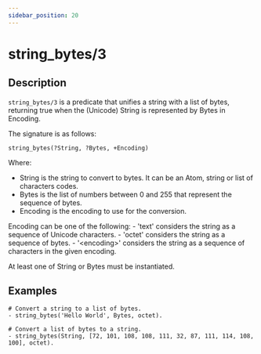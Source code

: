 ```yaml
---
sidebar_position: 20
---
```

[//]: # (This file is auto-generated. Please do not modify it yourself.)

# string_bytes/3

## Description

`string_bytes/3` is a predicate that unifies a string with a list of bytes, returning true when the \(Unicode\) String is represented by Bytes in Encoding.

The signature is as follows:

```text
string_bytes(?String, ?Bytes, +Encoding)
```

Where:

- String is the string to convert to bytes. It can be an Atom, string or list of characters codes.
- Bytes is the list of numbers between 0 and 255 that represent the sequence of bytes.
- Encoding is the encoding to use for the conversion.

Encoding can be one of the following: \- 'text' considers the string as a sequence of Unicode characters. \- 'octet' considers the string as a sequence of bytes. \- '\<encoding\>' considers the string as a sequence of characters in the given encoding.

At least one of String or Bytes must be instantiated.

## Examples

```text
# Convert a string to a list of bytes.
- string_bytes('Hello World', Bytes, octet).

# Convert a list of bytes to a string.
- string_bytes(String, [72, 101, 108, 108, 111, 32, 87, 111, 114, 108, 100], octet).
```
